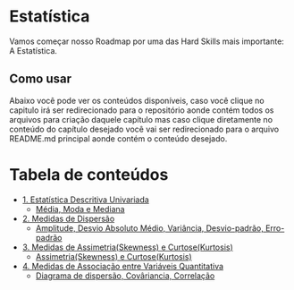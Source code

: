 <h1>Estatística</h1>
<p>Vamos começar nosso Roadmap por uma das Hard Skills mais importante: A Estatística. </p>

<h2>Como usar</h2>
<p>Abaixo você pode ver os conteúdos disponíveis, caso você clique no capitulo irá ser redirecionado para o repositório aonde contém todos os arquivos para criação daquele capítulo mas caso clique diretamente no conteúdo do capítulo desejado você vai ser redirecionado para o arquivo README.md principal aonde contém o conteúdo desejado.</p>

<h1>Tabela de conteúdos</h1>

<!--ts-->
   * [1. Estatística Descritiva Univariada](https://github.com/Math-Muniz/Data-Roadmap/tree/main/Data-Science-Roadmap/Estatistica/1.Estatistica-Descritiva-Univariada)
       * [Média, Moda e Mediana](https://github.com/Math-Muniz/Data-Roadmap/blob/main/Data-Science-Roadmap/Estatistica/1.Estatistica-Descritiva-Univariada/README.md)
   * [2. Medidas de Dispersão](https://github.com/Math-Muniz/Data-Roadmap/tree/main/Data-Science-Roadmap/Estatistica/2.Medidas-de-dispersao)
      * [Amplitude, Desvio Absoluto Médio, Variância, Desvio-padrão, Erro-padrão](https://github.com/Math-Muniz/Data-Roadmap/blob/main/Data-Science-Roadmap/Estatistica/2.Medidas-de-dispersao/README.md)
   * [3. Medidas de Assimetria(Skewness) e Curtose(Kurtosis)](https://github.com/Math-Muniz/Data-Roadmap/tree/main/Data-Science-Roadmap/Estatistica/3.Medidas-de-Assimetria-e-Curtose)
      * [Assimetria(Skewness) e Curtose(Kurtosis)](https://github.com/Math-Muniz/Data-Roadmap/blob/main/Data-Science-Roadmap/Estatistica/3.Medidas-de-Assimetria-e-Curtose/README.md)
   * [4. Medidas de Associação entre Variáveis Quantitativa](https://github.com/Math-Muniz/Data-Roadmap/tree/main/Data-Science-Roadmap/Estatistica/4.Medidas-de-Associacao-entre-Variaveis-Quantitativas)
      * [Diagrama de dispersão, Covâriancia, Correlação](https://github.com/Math-Muniz/Data-Roadmap/blob/main/Data-Science-Roadmap/Estatistica/4.Medidas-de-Associacao-entre-Variaveis-Quantitativas/README.md)
<!--te-->
